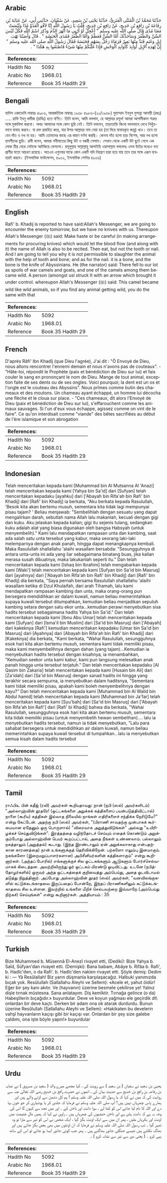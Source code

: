 ## Arabic


<div dir="rtl" lang="ar" style={{fontSize:'larger',backgroundColor:'#f8f9fa',padding:20}}>
حَدَّثَنَا مُحَمَّدُ بْنُ الْمُثَنَّى الْعَنَزِيُّ، حَدَّثَنَا يَحْيَى بْنُ سَعِيدٍ، عَنْ سُفْيَانَ، حَدَّثَنِي أَبِي، عَنْ عَبَايَةَ بْنِ رِفَاعَةَ بْنِ رَافِعِ بْنِ خَدِيجٍ، عَنْ رَافِعِ بْنِ خَدِيجٍ، قُلْتُ يَا رَسُولَ اللَّهِ إِنَّا لاَقُو الْعَدُوِّ غَدًا وَلَيْسَتْ مَعَنَا مُدًى قَالَ صلى الله عليه وسلم ‏"‏ أَعْجِلْ أَوْ أَرْنِي مَا أَنْهَرَ الدَّمَ وَذُكِرَ اسْمُ اللَّهِ فَكُلْ لَيْسَ السِّنَّ وَالظُّفُرَ وَسَأُحَدِّثُكَ أَمَّا السِّنُّ فَعَظْمٌ وَأَمَّا الظُّفُرُ فَمُدَى الْحَبَشَةِ ‏"‏ ‏.‏ قَالَ وَأَصَبْنَا نَهْبَ إِبِلٍ وَغَنَمٍ فَنَدَّ مِنْهَا بَعِيرٌ فَرَمَاهُ رَجُلٌ بِسَهْمٍ فَحَبَسَهُ فَقَالَ رَسُولُ اللَّهِ صلى الله عليه وسلم ‏"‏ إِنَّ لِهَذِهِ الإِبِلِ أَوَابِدَ كَأَوَابِدِ الْوَحْشِ فَإِذَا غَلَبَكُمْ مِنْهَا شَىْءٌ فَاصْنَعُوا بِهِ هَكَذَا ‏"‏ ‏.‏
</div>
<div style={{backgroundColor:'#f8f9fa',padding:20, marginBottom: 10}}><table> <thead> <tr> <th>References:</th> <th></th> </tr> </thead> <tbody><tr><td>Hadith No</td><td>5092</td></tr><tr><td>Arabic No</td><td>1968.01</td></tr><tr><td>Reference</td><td>Book 35 Hadith 29</td></tr></tbody></table></div>

## Bengali


<div dir="ltr" lang="bn" style={{fontSize:'larger',backgroundColor:'#f8f9fa',padding:20}}>
হাদিস একাডেমি নাম্বারঃ ৪৯৮৬, আন্তর্জাতিক নাম্বারঃ ১৯৬৮ ৪৯৮৬-(২০/১৯৬৮) মুহাম্মাদ ইবনুল মুসান্না আনায়ী (রহঃ) ..... রাফি ইবনু খাদীজ (রাযিঃ) হতে বর্ণিত। তিনি বলেন, আমি বললাম, হে আল্লাহর রসূল! আমরা আগামীকাল শত্রুর সঙ্গে মুকাবিলা করবো। অথচ আমাদের সঙ্গে কোন ছুরি নেই। তিনি বললেন, তাড়াতাড়ি কিংবা ভালভাবে দেখে নিখুঁতভাবে যাবাহ করবে। যা রক্ত প্রবাহিত করে, যার উপর আল্লাহর নাম নেয়া হয় (তা দিয়ে যাবাহকৃত জন্তু) খাও। তবে তা যেন দাঁত ও নখ না হয়। আমি তোমাদের কাছে এর কারণ বর্ণনা করছি। কেননা দাঁত হলো হাড় বিশেষ, আর নখ হলো হাবশীদের ছুরি। রাবী বলেন, আমরা গনীমাতের কিছু উট ও বকরী পেলাম। সেখান থেকে একটি উট ছুটে গেলে এক লোক তীর মেরে সেটাকে আটকিয়ে ফেললো। রসূলুল্লাহ সাল্লাল্লাহু আলাইহি ওয়াসাল্লাম বললেনঃ এসব উটের মধ্যেও বন্য প্রাণীর মতো আচরণ রয়েছে। অতএব এগুলোর মাঝে কোন একটি যদি নিয়ন্ত্রণ হারা হয়ে যায় তবে তার সঙ্গে এরূপ ব্যবহারই করবে। (ইসলামিক ফাউন্ডেশন, ৪৯৩২, ইসলামিক সেন্টার ৪৯৩৬)
</div>
<div style={{backgroundColor:'#f8f9fa',padding:20, marginBottom: 10}}><table> <thead> <tr> <th>References:</th> <th></th> </tr> </thead> <tbody><tr><td>Hadith No</td><td>5092</td></tr><tr><td>Arabic No</td><td>1968.01</td></tr><tr><td>Reference</td><td>Book 35 Hadith 29</td></tr></tbody></table></div>

## English


<div dir="ltr" lang="en" style={{fontSize:'larger',backgroundColor:'#f8f9fa',padding:20}}>
Rafi' b. Khadij is reported to have said:Allah's Messenger, we are going to encounter the enemy tomorrow, but we have no knives with us. Thereupon Allah's Messenger (ﷺ) said: Make haste or be careful (in making arrangements for procuring knives) which would let the blood flow (and along with it) the name of Allah is also to be recited. Then eat, but not the tooth or nail. And I am going to tell you why it is not permissible to slaughter the animal with the help of tooth and bone; and as for the nail. it is a bone, and the bone is the knife of Abyssinians. He (the narrator) said: There fell to our lot as spoils of war camels and goats, and one of the camels among them became wild. A person (amongst usl struck It with an arrow which brought it under control. whereupon Allah's Messenger (ﷺ) said: This camel became wild like wild animals, so if you find any animal getting wild, you do the same with that
</div>
<div style={{backgroundColor:'#f8f9fa',padding:20, marginBottom: 10}}><table> <thead> <tr> <th>References:</th> <th></th> </tr> </thead> <tbody><tr><td>Hadith No</td><td>5092</td></tr><tr><td>Arabic No</td><td>1968.01</td></tr><tr><td>Reference</td><td>Book 35 Hadith 29</td></tr></tbody></table></div>

## French


<div dir="ltr" lang="fr" style={{fontSize:'larger',backgroundColor:'#f8f9fa',padding:20}}>
D'après Râfi' Ibn Khadîj (que Dieu l'agrée), J'ai dit : "Ô Envoyé de Dieu, nous allons rencontrer l'ennemi demain et nous n'avons pas de couteaux". - "Hâte-toi, répondit le Prophète (paix et bénédiction de Dieu sur lui) et fais couler le sang en prononçant le nom de Dieu. Mange de tout animal, exception faite de ses dents ou de ses ongles. Voici pourquoi; la dent est un os et l'ongle est le couteau des Abyssins". Nous prîmes comme butin des chameaux et des moutons. Un chameau ayant échappé, un homme lui décocha une flèche et le cloua sur place. - "Ces chameaux, dit alors l'Envoyé de Dieu (paix et bénédiction de Dieu sur lui), s'effarouchent comme les animaux sauvages. Si l'un d'eux vous échappe, agissez comme on vint de le faire". Ce qu'on interdisait comme "viande" des bêtes sacrifiées au début de l'ère islamique et son abrogation
</div>
<div style={{backgroundColor:'#f8f9fa',padding:20, marginBottom: 10}}><table> <thead> <tr> <th>References:</th> <th></th> </tr> </thead> <tbody><tr><td>Hadith No</td><td>5092</td></tr><tr><td>Arabic No</td><td>1968.01</td></tr><tr><td>Reference</td><td>Book 35 Hadith 29</td></tr></tbody></table></div>

## Indonesian


<div dir="ltr" lang="id" style={{fontSize:'larger',backgroundColor:'#f8f9fa',padding:20}}>
Telah menceritakan kepada kami [Muhammad bin Al Mutsanna Al 'Anazi] telah menceritakan kepada kami [Yahya bin Sa'id] dari [Sufyan] telah menceritakan kepadaku [ayahku] dari ['Abayah bin Rifa'ah bin Rafi' bin Khadij] dari [Rafi' bin Khadij] ia berkata, "Aku berkata kepada Rasulullah, 'Besok kita akan bertemu musuh, sementara kita tidak lagi mempunyai pisau tajam? ' Beliau menjawab: "Sembelihlah dengan sesuatu yang dapat mengalirkan darah, sebutlah nama Allah lalu makanlah, kecuali dengan gigi dan kuku. Aku jelaskan kepada kalian; gigi itu sejenis tulang, sedangkan kuku adalah alat yang biasa digunakan oleh bangsa Habsyah (untuk menyembelih)." Kami lalu mendapatkan rampasan unta dan kambing, saat ada salah satu unta tersebut yang kabur, maka seorang laki-laki melemparnya dengan anak panah, hingga dapat menangkapnya kembali. Maka Rasulullah shallallahu 'alaihi wasallam bersabda: "Sesungguhnya di antara unta-unta ini ada yang liar sebagaimana binatang buas, jika kalian merasa susah dibuatnya, maka lakukanlah seperti itu." Dan telah menceritakan kepada kami [Ishaq bin Ibrahim] telah mengabarkan kepada kami [Waki'] telah menceritakan kepada kami [Sufyan bin Sa'id bin Masruq] dari [ayahnya] dari ['Abayah bin Rifa'ah bin Rafi' bin Khadij] dari [Rafi' bin Khadij] dia berkata, "Saya pernah bersama Rasulullah shallallahu 'alaihi wasallam ketika di Dzul Khulaifah, dari arah Tihamah, lalu kami mendapatkan rampasan kambing dan unta, maka orang-orang pun bersegera mendidihkan air dalam kuwali, namun beliau memerintahkan supaya kuwali tersebut ditumpahkan, kemudian beliau menjadikan sepuluh kambing setara dengan satu ekor unta...kemudian perawi menyebutkan sisa hadits tersebut sebagaimana hadits Yahya bin Sa'id." Dan telah menceritakan kepada kami [Ibnu Abu Umar] telah menceritakan kepada kami [Sufyan] dari [Isma'il bin Muslim] dari [Sa'id bin Masruq] dari ['Abayah] dari kakeknya [Rafi'] kemudian menceritakan kepadaku [Umar bin Sa'id bin Masruq] dari [Ayahnya] dari [Abayah bin Rifa'ah bin Rafi' bin Khadij] dari [Kakeknya] dia berkata, "Kami berkata, "Wahai Rasulullah, sesungguhnya esok hari kita akan bertemu musuh, sementara kami tidak memiliki pisau, maka kami menyembelihnya dengan dahan (yang tajam)...Kemudian ia menyebutkan hadits tersebut dengan kisahnya, ia menambahkan, "Kemudian seekor unta kami kabur, kami pun langsung melesatkan anak panah hingga unta tersebut terjatuh." Dan telah menceritakan kepadaku [Al Qasim bin Zakaria] telah menceritakan kepada kami [Husain bin Ali] dari [Za'idah] dari [Sa'id bin Masruq] dengan sanad hadits ini hingga yang terakhir secara sempurna, ia menyebutkan dalam haditsnya, "Sementara kami tidak memiliki pisau, apakah kami boleh menyembelihnya dengan kayu?" Dan telah menceritakan kepada kami [Muhammad bin Al Walid bin Abdul hamid] telah menceritakan kepada kami [Muhammad bin Ja'far] telah menceritakan kepada kami [Syu'bah] dari [Sa'id bin Masruq] dari ['Abayah bin Rifa'ah bin Rafi'] dari [Rafi' bi Khadij] bahwa dia berkata, "Wahai Rasulullah, sesungguhnya esok hari kita akan bertemu musuh, sementara kita tidak memiliki pisau (untuk menyembelih hewan sembelihan).... lalu ia menyebutkan hadits tersebut, namun ia tidak menyebutkan, "Lalu para sahabat bersegera untuk mendidihkan air dalam kuwali, namun beliau memerintahkan supaya kuwali tersebut di tumpahkan...lalu ia menyebutkan semua kisah dalam hadits tersebut
</div>
<div style={{backgroundColor:'#f8f9fa',padding:20, marginBottom: 10}}><table> <thead> <tr> <th>References:</th> <th></th> </tr> </thead> <tbody><tr><td>Hadith No</td><td>5092</td></tr><tr><td>Arabic No</td><td>1968.01</td></tr><tr><td>Reference</td><td>Book 35 Hadith 29</td></tr></tbody></table></div>

## Tamil


<div dir="ltr" lang="ta" style={{fontSize:'larger',backgroundColor:'#f8f9fa',padding:20}}>
ராஃபிஉ பின் கதீஜ் (ரலி) அவர்கள் கூறியதாவது: நான் (நபி (ஸல்) அவர்களிடம்) "அல்லாஹ்வின் தூதரே! (ஒட்டகங்களை அறுக்கக் கத்திகளைப் பயன்படுத்திவிட்டால்) நாளை (கூரிய) கத்திகள் இல்லாத நிலையில் நாங்கள் எதிரிகளைச் சந்திக்க நேரிடுமே?" என்று கேட்டேன். அதற்கு நபி (ஸல்) அவர்கள், "(பிராணி சாவதற்கு முன்பாகக் கூர்மையான ஏதேனும் ஒரு பொருளால்) "விரைவாக அறுத்துவிடுங்கள்" அல்லது "உயிரிழக்கச் செய்துவிடுங்கள்". இரத்தத்தை வழிந்தோடச் செய்யும் எதைக் கொண்டும் அறுக்கும்போது அல்லாஹ்வின் பெயர் கூறப்பட்டால், அதை நீங்கள் உண்ணலாம். பல்லாலும் நகத்தாலும் (அறுத்தல்) கூடாது. (இந்த இரண்டாலும் ஏன் அறுக்கலாகாது என்பதற்கான காரணத்தை) நான் உங்களுக்குத் தெரிவிக்கிறேன். பற்களோ எலும்பு இனமாகும். நகங்களோ (இறைமறுப்பாளர்களான) அபிசீனியர்களின் கத்திகளாகும்" என்று கூறினார்கள். (அந்தப் போரில்) எங்களுக்குச் சில ஒட்டகங்களும் ஆடுகளும் போர்ச்செல்வமாகக் கிடைத்தன. அவற்றிலிருந்து ஓர் ஒட்டகம் மிரண்டு ஓடிவிட்டது. உடனே (நபித்தோழர்களில்) ஒருவர் அந்த ஒட்டகத்தைக் குறிவைத்து அம்பெய்து, அதை ஓடவிடாமல் தடுத்து நிறுத்தினார். அப்போது அல்லாஹ்வின் தூதர் (ஸல்) அவர்கள், "வனவிலங்குகளில் கட்டுக்கடங்காதவை இருப்பதைப் போன்றே, இந்தப் பிராணிகளிலும் கட்டுக்கடங்காதவை சில உள்ளன. இவற்றில் உங்களை மீறிச் செல்பவற்றை இவ்வாறே (அம்பெய்து நிற்கச்) செய்யுங்கள்" என்று கூறினார்கள். அத்தியாயம் : 35
</div>
<div style={{backgroundColor:'#f8f9fa',padding:20, marginBottom: 10}}><table> <thead> <tr> <th>References:</th> <th></th> </tr> </thead> <tbody><tr><td>Hadith No</td><td>5092</td></tr><tr><td>Arabic No</td><td>1968.01</td></tr><tr><td>Reference</td><td>Book 35 Hadith 29</td></tr></tbody></table></div>

## Turkish


<div dir="ltr" lang="tr" style={{fontSize:'larger',backgroundColor:'#f8f9fa',padding:20}}>
Bize Muhammed b. Müsennâ El-Anezî rivayet etti, (Dediki): Bize Yahya b. Saîd, Süfyan'dan rivayet etti. (Demişki): Bana babam, Abâye b. Rifâa b. Rafi', b. Hadîc'den, o da Rafi'. b. Hadîc'den naklen rivayet etti. Şöyle demiş: Dedim ki : — Yâ Resûlallah! Biz yarın düşmanla karşılaşacağız. Halbuki yanımızda bıçak yok. Resûlullah (Sallallahu Aleyhi ve Sellem): «Aceîe et, yahut öidür! Eğer bir şey kanı akıtır. Ve (hayvanın) üzerine besmele çekilirse ye! Yalnız dişle tırnak müstesna. Sana anlatayım. Diş kemîktir. Tırnağa gelince (o da) Habeşlilerin bıçağıdır.» buyurdular. Deve ve koyun yağması ele geçirdik dt\ onlardan bir deve kaçtı. Derken bir adam ona ok atarak durdurdu. Bunun üzerine Resûlullah (Sallallahu Aleyhi ve Sellem): «Hakikaten bu develerin vahşî hayvanların kaçışı gibi bir kaçışı var. Onlardan bir şey size galebe çaldımı, ona işte böyle yapın!» buyurdular
</div>
<div style={{backgroundColor:'#f8f9fa',padding:20, marginBottom: 10}}><table> <thead> <tr> <th>References:</th> <th></th> </tr> </thead> <tbody><tr><td>Hadith No</td><td>5092</td></tr><tr><td>Arabic No</td><td>1968.01</td></tr><tr><td>Reference</td><td>Book 35 Hadith 29</td></tr></tbody></table></div>

## Urdu


<div dir="rtl" lang="ur" style={{fontSize:'larger',backgroundColor:'#f8f9fa',padding:20}}>
یحییٰ بن سعید نے سفیان ( بن سعید ) سے رویت کی ، کہا مجھے میرے والد ( سعید بن مسروق ) نے عبایہ بن رفاعہ بن رافع بن خدیج سے حدیث بیان کی ، انھوں نے حضرت رافع بن خدیج رضی اللہ تعالیٰ عنہ سے روایت کی کہ میں نے کہا کہ یا رسول اللہ صلی اللہ علیہ وسلم ! ہم کل دشمن سے لڑنے والے ہیں اور ہمارے پاس چھریاں نہیں ہیں؟ آپ صلی اللہ علیہ وسلم نے فرمایا کہ جلدی کر یا ہوشیاری کر جو خون بہا دے اور اللہ کا نام لیا جائے اس کو کھا لے ، سوا دانت اور ناخن کے ۔ اور میں تجھ سے کہوں گا اس کی وجہ یہ ہے کہ دانت ہڈی ہے اور ناخن حبشیوں کی چھریاں ہیں ۔ راوی نے کہا کہ ہمیں مال غنیمت میں اونٹ اور بکریاں ملیں ، پھر ان میں سے ایک اونٹ بگڑ گیا ، ایک شخص نے اس کو تیر سے مارا تو وہ ٹھہر گیا ۔ تب رسول اللہ صلی اللہ علیہ وسلم نے فرمایا کہ ان اونٹوں میں بھی بعض بگڑ جاتے ہیں اور بھاگ نکلتے ہیں جیسے جنگلی جانور بھاگتے ہیں ۔ پھر جب کوئی جانور ایسا ہو جائے تو اس کے ساتھ یہی کرو ۔ ( یعنی دور سے تیر سے نشانہ کرو ) ۔
</div>
<div style={{backgroundColor:'#f8f9fa',padding:20, marginBottom: 10}}><table> <thead> <tr> <th>References:</th> <th></th> </tr> </thead> <tbody><tr><td>Hadith No</td><td>5092</td></tr><tr><td>Arabic No</td><td>1968.01</td></tr><tr><td>Reference</td><td>Book 35 Hadith 29</td></tr></tbody></table></div>